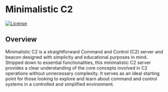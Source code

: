 # Minimalistic C2
[![License](https://img.shields.io/badge/License-MIT-blue.svg)](https://opensource.org/licenses/MIT)

## Overview
Minimalistic C2 is a straightforward Command and Control (C2) server and beacon designed with simplicity and educational purposes in mind. 
Stripped down to essential functionalities, this minimalistic C2 server provides a clear understanding of the core concepts involved in C2 operations without unnecessary complexity. It serves as an ideal starting point for those looking to explore and learn about command and control systems in a controlled and simplified environment.


